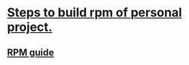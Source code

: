 # [Steps to build rpm of personal project.](/rpmbuild_doc.md)

## [RPM guide](https://docs-old.fedoraproject.org/en-US/Fedora_Draft_Documentation/0.1/html/RPM_Guide/index.html)

